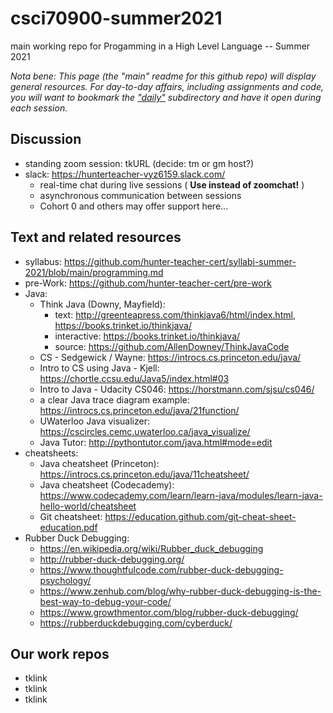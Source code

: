 # csci70900-summer2021
main working repo for Progamming in a High Level Language -- Summer 2021

_Nota bene: This page (the "main" readme for this github repo) will display general resources. For day-to-day affairs, including assignments and code, you will want to bookmark the ["daily"](https://github.com/hunter-teacher-cert/csci70900-summer2021/tree/main/daily) subdirectory and have it open during each session._

## Discussion
- standing zoom session: tkURL (decide: tm or gm host?)
- slack: https://hunterteacher-vyz6159.slack.com/
  - real-time chat during live sessions ( __Use instead of zoomchat!__
 )
  - asynchronous communication between sessions
  - Cohort 0 and others may offer support here...

## Text and related resources
- syllabus: https://github.com/hunter-teacher-cert/syllabi-summer-2021/blob/main/programming.md
- pre-Work: https://github.com/hunter-teacher-cert/pre-work
- Java:
  - Think Java (Downy, Mayfield):
    - text: http://greenteapress.com/thinkjava6/html/index.html, https://books.trinket.io/thinkjava/
    - interactive: https://books.trinket.io/thinkjava/
    - source: https://github.com/AllenDowney/ThinkJavaCode
  - CS - Sedgewick / Wayne: https://introcs.cs.princeton.edu/java/
  - Intro to CS using Java - Kjell: https://chortle.ccsu.edu/Java5/index.html#03
  - Intro to Java - Udacity CS046: https://horstmann.com/sjsu/cs046/
  - a clear Java trace diagram example: https://introcs.cs.princeton.edu/java/21function/
  - UWaterloo Java visualizer: https://cscircles.cemc.uwaterloo.ca/java_visualize/
  - Java Tutor: http://pythontutor.com/java.html#mode=edit
- cheatsheets:
  - Java cheatsheet (Princeton): https://introcs.cs.princeton.edu/java/11cheatsheet/
  - Java cheatsheet (Codecademy):  https://www.codecademy.com/learn/learn-java/modules/learn-java-hello-world/cheatsheet
  - Git cheatsheet: https://education.github.com/git-cheat-sheet-education.pdf
- Rubber Duck Debugging:
  - https://en.wikipedia.org/wiki/Rubber_duck_debugging
  - http://rubber-duck-debugging.org/
  - https://www.thoughtfulcode.com/rubber-duck-debugging-psychology/
  - https://www.zenhub.com/blog/why-rubber-duck-debugging-is-the-best-way-to-debug-your-code/
  - https://www.growthmentor.com/blog/rubber-duck-debugging/
  - https://rubberduckdebugging.com/cyberduck/


## Our work repos
- tklink
- tklink
- tklink
